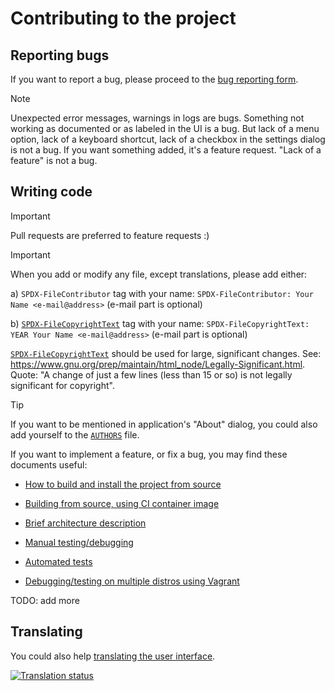 <!--
SPDX-FileCopyrightText: 2022 Aleksandr Mezin <mezin.alexander@gmail.com>

SPDX-License-Identifier: GPL-3.0-or-later
-->

# Contributing to the project

## Reporting bugs

If you want to report a bug, please proceed to the [bug reporting form].

> [!NOTE]
> Unexpected error messages, warnings in logs are bugs. Something not working
> as documented or as labeled in the UI is a bug. But lack of a menu option,
> lack of a keyboard shortcut, lack of a checkbox in the settings dialog
> is not a bug. If you want something added, it's a feature request.
> "Lack of a feature" is not a bug.

[bug reporting form]: https://github.com/ddterm/gnome-shell-extension-ddterm/issues/new?labels=bug&template=BUG.yml

## Writing code

> [!IMPORTANT]
> Pull requests are preferred to feature requests :)

> [!IMPORTANT]
> When you add or modify any file, except translations, please add either:
>
> a) `SPDX-FileContributor` tag with your name:
> `SPDX-FileContributor: Your Name <e-mail@address>` (e-mail part is optional)
>
> b) [`SPDX-FileCopyrightText`] tag with your name:
> `SPDX-FileCopyrightText: YEAR Your Name <e-mail@address>` (e-mail part is optional)
>
> [`SPDX-FileCopyrightText`] should be used for large, significant changes. See:
> <https://www.gnu.org/prep/maintain/html_node/Legally-Significant.html>. Quote:
> "A change of just a few lines (less than 15 or so) is not legally significant
> for copyright".

[`SPDX-FileCopyrightText`]: https://reuse.software/faq/

> [!TIP]
> If you want to be mentioned in application's "About" dialog,
> you could also add yourself to the [`AUTHORS`] file.

[`AUTHORS`]: /AUTHORS

If you want to implement a feature, or fix a bug, you may find these documents
useful:

* [How to build and install the project from source][Build.md]

* [Building from source, using CI container image][BuildInContainer.md]

* [Brief architecture description][Architecture.md]

* [Manual testing/debugging][Debug.md]

* [Automated tests][Test.md]

* [Debugging/testing on multiple distros using Vagrant][Vagrant.md]

TODO: add more

[Build.md]: /docs/Build.md
[BuildInContainer.md]: /docs/BuildInContainer.md
[Architecture.md]: /docs/Architecture.md
[Debug.md]: /docs/Debug.md
[Test.md]: /docs/Test.md
[Vagrant.md]: /docs/Vagrant.md

## Translating

You could also help [translating the user interface][Translations.md].

[Translations.md]: /docs/Translations.md

[![Translation status]][Weblate]

[Weblate]: https://hosted.weblate.org/engage/gnome-shell-extension-ddterm/
[Translation status]: https://hosted.weblate.org/widgets/gnome-shell-extension-ddterm/-/287x66-white.png
